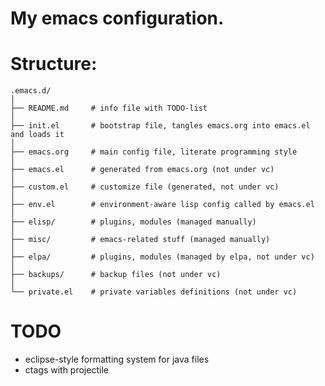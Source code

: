 My emacs configuration.
=======================

# Structure: #

    .emacs.d/
    │
    ├── README.md     # info file with TODO-list
    │
    ├── init.el       # bootstrap file, tangles emacs.org into emacs.el and loads it
    │
    ├── emacs.org     # main config file, literate programming style
    │
    ├── emacs.el      # generated from emacs.org (not under vc)
    │
    ├── custom.el     # customize file (generated, not under vc)
    │
    ├── env.el        # environment-aware lisp config called by emacs.el
    │
    ├── elisp/        # plugins, modules (managed manually)
    │
    ├── misc/         # emacs-related stuff (managed manually)
    │
    ├── elpa/         # plugins, modules (managed by elpa, not under vc)
    │
    ├── backups/      # backup files (not under vc)
    │
    └── private.el    # private variables definitions (not under vc)

# TODO #

* eclipse-style formatting system for java files
* ctags with projectile
